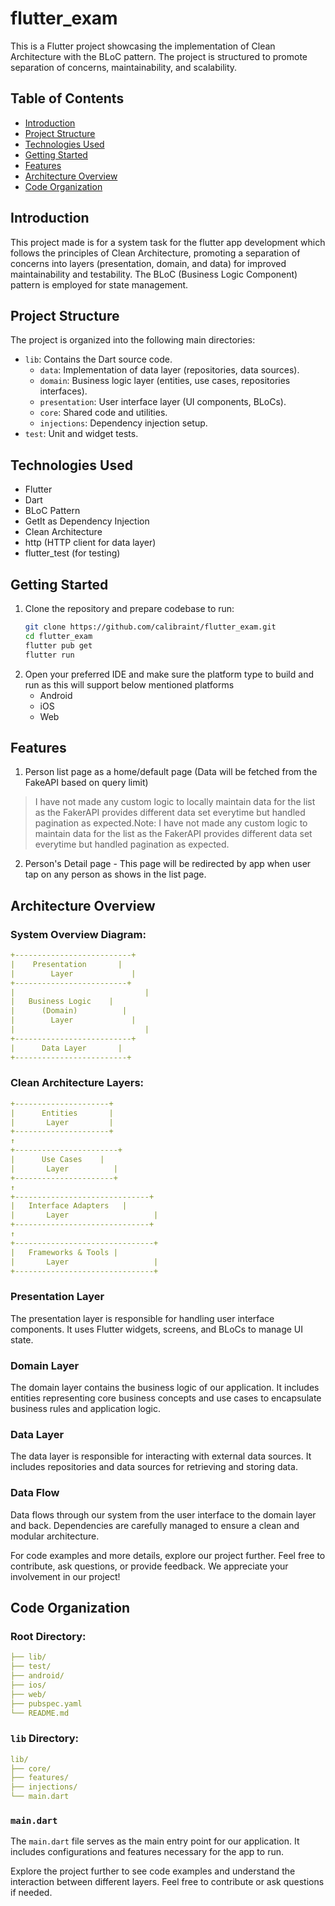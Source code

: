 # flutter_exam

This is a Flutter project showcasing the implementation of Clean Architecture with the BLoC pattern.
The project is structured to promote separation of concerns, maintainability, and scalability.

## Table of Contents

- [Introduction](#introduction)
- [Project Structure](#project-structure)
- [Technologies Used](#technologies-used)
- [Getting Started](#getting-started)
- [Features](#features)
- [Architecture Overview](#architecture-overview)
- [Code Organization](#code-organization)

## Introduction

This project made is for a system task for the flutter app development which follows the principles
of Clean Architecture, promoting a separation of concerns into layers (presentation, domain, and
data) for improved maintainability and testability. The BLoC (Business Logic Component) pattern is
employed for state management.

## Project Structure

The project is organized into the following main directories:

- `lib`: Contains the Dart source code.
    - `data`: Implementation of data layer (repositories, data sources).
    - `domain`: Business logic layer (entities, use cases, repositories interfaces).
    - `presentation`: User interface layer (UI components, BLoCs).
    - `core`: Shared code and utilities.
    - `injections`: Dependency injection setup.
- `test`: Unit and widget tests.

## Technologies Used

- Flutter
- Dart
- BLoC Pattern
- GetIt as Dependency Injection
- Clean Architecture
- http (HTTP client for data layer)
- flutter_test (for testing)

## Getting Started

1. Clone the repository and prepare codebase to run:
   ```bash
   git clone https://github.com/calibraint/flutter_exam.git
   cd flutter_exam
   flutter pub get
   flutter run
2. Open your preferred IDE and make sure the platform type to build and run as this will support below mentioned platforms
    - Android
    - iOS
    - Web

## Features
1. Person list page as a home/default page (Data will be fetched from the FakeAPI based on query limit)
> I have not made any custom logic to locally maintain data for the list as the FakerAPI provides different data set everytime but handled pagination as expected.Note: I have not made any custom logic to maintain data for the list as the FakerAPI provides different data set everytime but handled pagination as expected.
2. Person's Detail page - This page will be redirected by app when user tap on any person as shows in the list page.

## Architecture Overview

### System Overview Diagram:
```yaml
+--------------------------+
|    Presentation       |
|        Layer             |
+-------------------------+
|                             |
|   Business Logic    |
|      (Domain)          |
|        Layer             |
|                             |
+--------------------------+
|      Data Layer       |
+-------------------------+
```

### Clean Architecture Layers:
```yaml
+---------------------+
|      Entities       |
|       Layer         |
+---------------------+
↑
+-----------------------+
|      Use Cases    |
|       Layer          |
+----------------------+
↑
+------------------------------+
|   Interface Adapters   |
|       Layer                   |
+------------------------------+
↑
+-------------------------------+
|   Frameworks & Tools |
|       Layer                   |
+-------------------------------+
```

### Presentation Layer

The presentation layer is responsible for handling user interface components. It uses Flutter widgets, screens, and BLoCs to manage UI state.

### Domain Layer

The domain layer contains the business logic of our application. It includes entities representing core business concepts and use cases to encapsulate business rules and application logic.

### Data Layer

The data layer is responsible for interacting with external data sources. It includes repositories and data sources for retrieving and storing data.

### Data Flow

Data flows through our system from the user interface to the domain layer and back. Dependencies are carefully managed to ensure a clean and modular architecture.

For code examples and more details, explore our project further. Feel free to contribute, ask questions, or provide feedback. We appreciate your involvement in our project!

## Code Organization
### Root Directory:
```yaml
├── lib/
├── test/
├── android/
├── ios/
├── web/
├── pubspec.yaml
└── README.md
```
### `lib` Directory:
```yaml
lib/
├── core/
├── features/
├── injections/
└── main.dart
```

### `main.dart`

The `main.dart` file serves as the main entry point for our application. It includes configurations and features necessary for the app to run.

Explore the project further to see code examples and understand the interaction between different layers. Feel free to contribute or ask questions if needed.
